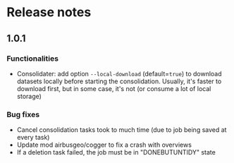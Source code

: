 # Release notes

## 1.0.1

### Functionalities
- Consolidater: add option `--local-download` (default=`true`) to download datasets locally before starting the consolidation. Usually, it's faster to download first, but in some case, it's not (or
consume a lot of local storage)

### Bug fixes
- Cancel consolidation tasks took to much time (due to job being saved at every task)
- Update mod airbusgeo/cogger to fix a crash with overviews
- If a deletion task failed, the job must be in "DONEBUTUNTIDY" state
